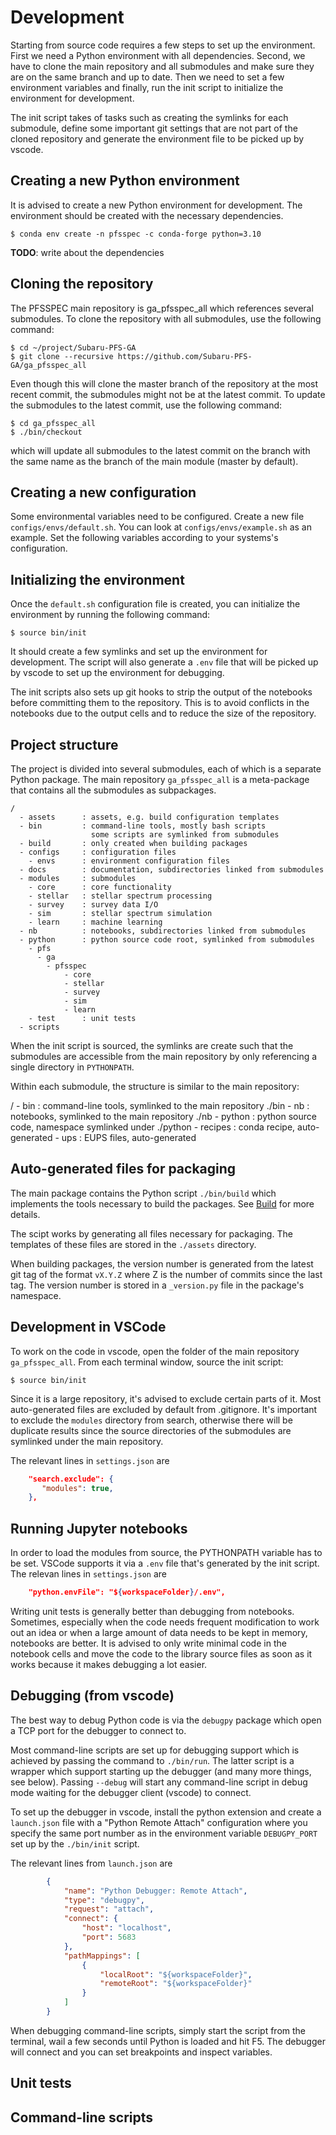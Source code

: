 # Development

Starting from source code requires a few steps to set up the environment. First we need a Python environment with all dependencies. Second, we have to clone the main repository and all submodules and make sure they are on the same branch and up to date. Then we need to set a few environment variables and finally, run the init script to initialize the environment for development.

The init script takes of tasks such as creating the symlinks for each submodule, define some important git settings that are not part of the cloned repository and generate the environment file to be picked up by vscode.

## Creating a new Python environment

It is advised to create a new Python environment for development. The environment should be created with the necessary dependencies.

    $ conda env create -n pfsspec -c conda-forge python=3.10

**TODO**: write about the dependencies

## Cloning the repository

The PFSSPEC main repository is ga_pfsspec_all which references several submodules. To clone the repository with all submodules, use the following command:

    $ cd ~/project/Subaru-PFS-GA
    $ git clone --recursive https://github.com/Subaru-PFS-GA/ga_pfsspec_all

Even though this will clone the master branch of the repository at the most recent commit, the submodules might not be at the latest commit. To update the submodules to the latest commit, use the following command:

    $ cd ga_pfsspec_all
    $ ./bin/checkout

which will update all submodules to the latest commit on the branch with the same name as the branch of the main module (master by default).

## Creating a new configuration

Some environmental variables need to be configured. Create a new file `configs/envs/default.sh`. You can look at `configs/envs/example.sh` as an example. Set the following variables according to your systems's configuration.

## Initializing the environment

Once the `default.sh` configuration file is created, you can initialize the environment by running the following command:

    $ source bin/init

It should create a few symlinks and set up the environment for development. The script will also generate a `.env` file that will be picked up by vscode to set up the environment for debugging.

The init scripts also sets up git hooks to strip the output of the notebooks before committing them to the repository. This is to avoid conflicts in the notebooks due to the output cells and to reduce the size of the repository.

## Project structure

The project is divided into several submodules, each of which is a separate Python package. The main repository `ga_pfsspec_all` is a meta-package that contains all the submodules as subpackages.

```
/ 
  - assets      : assets, e.g. build configuration templates
  - bin         : command-line tools, mostly bash scripts
                  some scripts are symlinked from submodules
  - build       : only created when building packages
  - configs     : configuration files
    - envs      : environment configuration files
  - docs        : documentation, subdirectories linked from submodules
  - modules     : submodules
    - core      : core functionality
    - stellar   : stellar spectrum processing
    - survey    : survey data I/O
    - sim       : stellar spectrum simulation
    - learn     : machine learning
  - nb          : notebooks, subdirectories linked from submodules
  - python      : python source code root, symlinked from submodules
    - pfs
      - ga
        - pfsspec
            - core
            - stellar
            - survey
            - sim
            - learn
    - test      : unit tests
  - scripts
```

When the init script is sourced, the symlinks are create such that the submodules are accessible from the main repository by only referencing a single directory in `PYTHONPATH`.

Within each submodule, the structure is similar to the main repository:

/
    - bin         : command-line tools, symlinked to the main repository ./bin
    - nb          : notebooks, symlinked to the main repository ./nb
    - python      : python source code, namespace symlinked under ./python
    - recipes     : conda recipe, auto-generated
    - ups         : EUPS files, auto-generated

## Auto-generated files for packaging

The main package contains the Python script `./bin/build` which implements the tools necessary to build the packages. See [Build](./3_build.md) for more details.

The scipt works by generating all files necessary for packaging. The templates of these files are stored in the `./assets` directory.

When building packages, the version number is generated from the latest git tag of the format `vX.Y.Z` where Z is the number of commits since the last tag. The version number is stored in a `_version.py` file in the package's namespace.

## Development in VSCode

To work on the code in vscode, open the folder of the main repository `ga_pfsspec_all`. From each terminal window, source the init script:

    $ source bin/init

Since it is a large repository, it's advised to exclude certain parts of it. Most auto-generated files are excluded by default from .gitignore. It's important to exclude the `modules` directory from search, otherwise there will be duplicate results since the source directories of the submodules are symlinked under the main repository.

The relevant lines in `settings.json` are

```json
    "search.exclude": {
       "modules": true,
    },
```

## Running Jupyter notebooks

In order to load the modules from source, the PYTHONPATH variable has to be set. VSCode supports it via a `.env` file that's generated by the init script. The relevan lines in `settings.json` are

```json
    "python.envFile": "${workspaceFolder}/.env",
```

Writing unit tests is generally better than debugging from notebooks. Sometimes, especially when the code needs frequent modification to work out an idea or when a large amount of data needs to be kept in memory, notebooks are better. It is advised to only write minimal code in the notebook cells and move the code to the library source files as soon as it works because it makes debugging a lot easier.

## Debugging (from vscode)

The best way to debug Python code is via the `debugpy` package which open a TCP port for the debugger to connect to.

Most command-line scripts are set up for debugging support which is achieved by passing the command to `./bin/run`. The latter script is a wrapper which support starting up the debugger (and many more things, see below). Passing `--debug` will start any command-line script in debug mode waiting for the debugger client (vscode) to connect.

To set up the debugger in vscode, install the python extension and create a `launch.json` file with a "Python Remote Attach" configuration where you specify the same port number as in the environment variable `DEBUGPY_PORT` set up by the `./bin/init` script.

The relevant lines from `launch.json` are

```json
        {
            "name": "Python Debugger: Remote Attach",
            "type": "debugpy",
            "request": "attach",
            "connect": {
                "host": "localhost",
                "port": 5683
            },
            "pathMappings": [
                {
                    "localRoot": "${workspaceFolder}",
                    "remoteRoot": "${workspaceFolder}"
                }
            ]
        }
```

When debugging command-line scripts, simply start the script from the terminal, wail a few seconds until Python is loaded and hit F5. The debugger will connect and you can set breakpoints and inspect variables.

## Unit tests

## Command-line scripts